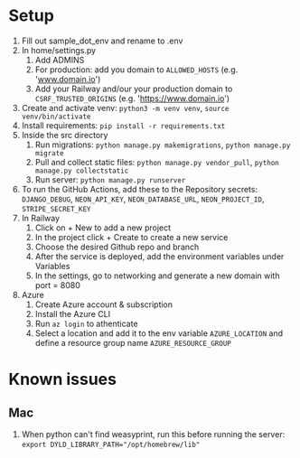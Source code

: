 # Setup
1. Fill out sample_dot_env and rename to .env
2. In home/settings.py
    1. Add ADMINS
    2. For production: add you domain to `ALLOWED_HOSTS` (e.g. 'www.domain.io')
    3. Add your Railway and/our your production domain to `CSRF_TRUSTED_ORIGINS` (e.g. 'https://www.domain.io')
3. Create and activate venv: `python3 -m venv venv`, `source venv/bin/activate`
4. Install requirements: `pip install -r requirements.txt`
5. Inside the src directory
    1. Run migrations: `python manage.py makemigrations`, `python manage.py migrate`
    2. Pull and collect static files: `python manage.py vendor_pull`, `python manage.py collectstatic`
    3. Run server: `python manage.py runserver`
6. To run the GitHub Actions, add these to the Repository secrets: `DJANGO_DEBUG`, `NEON_API_KEY`, `NEON_DATABASE_URL`, `NEON_PROJECT_ID`, `STRIPE_SECRET_KEY`
7. In Railway
    1. Click on + New to add a new project
    2. In the project click + Create to create a new service
    3. Choose the desired Github repo and branch
    4. After the service is deployed, add the environment variables under Variables
    5. In the settings, go to networking and generate a new domain with port = 8080
8. Azure
    1. Create Azure account & subscription
    2. Install the Azure CLI
    3. Run `az login` to athenticate
    4. Select a location and add it to the env variable `AZURE_LOCATION` and define a resource group name `AZURE_RESOURCE_GROUP`


# Known issues
## Mac
1. When python can't find weasyprint, run this before running the server: `export DYLD_LIBRARY_PATH="/opt/homebrew/lib"`